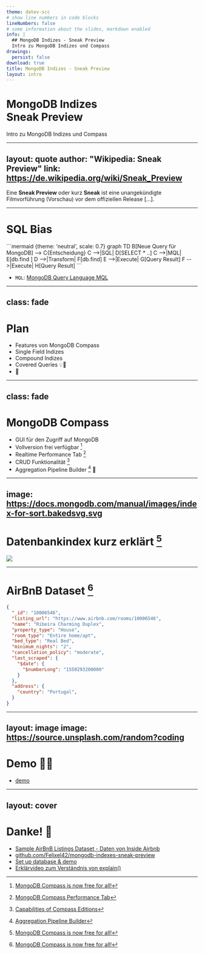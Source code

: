 ```yaml
---
theme: datev-scc
# show line numbers in code blocks
lineNumbers: false
# some information about the slides, markdown enabled
info: |
  ## MongoDB Indizes - Sneak Preview
  Intro zu MongoDB Indizes und Compass
drawings:
  persist: false
download: true
title: MongoDB Indizes - Sneak Preview
layout: intro
---
```


# MongoDB Indizes <br> Sneak Preview

Intro zu MongoDB Indizes und Compass

---
layout: quote
author: "Wikipedia: Sneak Preview"
link: https://de.wikipedia.org/wiki/Sneak_Preview
---

Eine **Sneak Preview** oder kurz **Sneak** ist eine unangekündigte Filmvorführung (Vorschau) vor dem offiziellen Release [...]. 

<style>
p {
  @apply font-light;
}
</style>
---

# SQL Bias

<div grid="~ cols-2 gap-2">

<v-click>
```mermaid {theme: 'neutral', scale: 0.7}
graph TD
B[Neue Query für MongoDB] --> C{Entscheidung}
C -->|SQL| D[SELECT * ..]
C -->|MQL| E[db.find ]
D -->|Transform| F[db.find]
E -->|Execute| G[Query Result]
F -->|Execute| H[Query Result]
```
</v-click>

<flat-color-icons-google v-click class="absolute bottom-43 left-13"/>
<emojione-loudly-crying-face v-click class="absolute bottom-8 left-27"/>
<fluent-document-error-24-regular v-after class="absolute bottom-8 left-20 bg-orange-400"/>


<v-click>

- `MQL`: [MongoDB Query Language MQL](https://www.mongodb.com/basics/examples)

</v-click>

</div>

<style>
    h1 {
    @apply !text-2xl;
  }
</style>

---
class: fade
---

# Plan

<v-clicks>

- Features von MongoDB Compass
- Single Field Indizes
- Compound Indizes
- Covered Queries 💡🚀 <twemoji-magic-wand class="animate-ping"/>
- 🎁 

</v-clicks>

---
class: fade
---
# MongoDB Compass <simple-icons-mongodb/>

<v-clicks >

- GUI für den Zugriff auf MongoDB
- Vollversion frei verfügbar [^1]
- Realtime Performance Tab [^2] <dashicons-performance/>
- CRUD Funktionalität [^3]
- Aggregation Pipeline Builder [^4] 💪

</v-clicks>

[^1]: [MongoDB Compass is now free for all!](https://www.mongodb.com/blog/post/compass-now-free-for-all)
[^2]: [MongoDB Compass Performance Tab](https://docs.mongodb.com/compass/current/performance/)
[^3]: [Capabilities of Compass Editions](https://docs.mongodb.com/compass/current/editions/)
[^4]: [Aggregation Pipeline Builder](https://docs.mongodb.com/compass/current/aggregation-pipeline-builder/)

<style>
  h1 {
    @apply !text-2xl;
  }
  .footnotes-sep {
    @apply mt-40 opacity-10;
  }
  .footnotes {
    @apply text-sm opacity-75;
  }
  .footnote-backref {
    display: none;
  }
</style>
---
image: https://docs.mongodb.com/manual/images/index-for-sort.bakedsvg.svg
---

# Datenbankindex kurz erklärt [^1]

<img
  class="absolute w-200 bg-white"
  src="https://docs.mongodb.com/manual/images/index-for-sort.bakedsvg.svg"
/>

[^1]: ["index-for-sort" - MongoDB Documentation](https://docs.mongodb.com/manual/indexes/), [License: CC BY 3.0](https://www.mongodb.com/community/licensing)

<style>
  h1 {
    @apply !text-2xl;
  }
  .footnotes-sep {
    @apply mt-105 opacity-10;
  }
  .footnotes {
    @apply text-sm opacity-75;
  }
  .footnote-backref {
    display: none;
  }
</style>
---

# AirBnB Dataset [^1]

```json {2|3-9|10-14|all}
{
  "_id": "10006546",
  "listing_url": "https://www.airbnb.com/rooms/10006546",
  "name": "Ribeira Charming Duplex",
  "property_type": "House",
  "room_type": "Entire home/apt",
  "bed_type": "Real Bed",
  "minimum_nights": "2",
  "cancellation_policy": "moderate",
  "last_scraped": {
    "$date": {
      "$numberLong": "1550293200000"
    }
  },
  "address": {
    "country": "Portugal",
  }
}
```

[^1]: [Sample AirBnB Listings Dataset - Daten von Inside Airbnb](https://docs.atlas.mongodb.com/sample-data/sample-airbnb/)


<style>
  h1 {
    @apply !text-2xl;
  }
  .footnotes-sep {
    @apply mt-20 opacity-10;
  }
  .footnotes {
    @apply text-sm opacity-75;
  }
  .footnote-backref {
    display: none;
  }
</style>

---
layout: image
image: https://source.unsplash.com/random?coding
---

# Demo 👩‍💻

- <carbon-logo-github /> [demo](https://github.com/Felixel42/mongodb-indexes-sneak-preview/blob/main/demo/README.md)

<style>
  h1 {
    @apply text-shadow-xl;
  }
</style>

---
layout: cover
---

# Danke! 🎄

- <carbon-link /> [Sample AirBnB Listings Dataset - Daten von Inside Airbnb](https://docs.atlas.mongodb.com/sample-data/sample-airbnb/)
- <carbon-logo-github /> [github.com/Felixel42/mongodb-indexes-sneak-preview](https://github.com/Felixel42/mongodb-indexes-sneak-preview)
- <carbon-logo-github /> [Set up database & demo](https://github.com/Felixel42/mongodb-indexes-sneak-preview/blob/main/demo/README.md)
- <carbon-link /> [Erklärvideo zum Verständnis von explain()](https://www.mongodb.com/presentations/tips-and-tricks-for-query-performance-let-us-explain-them) <vscode-icons-file-type-mongo/> 
